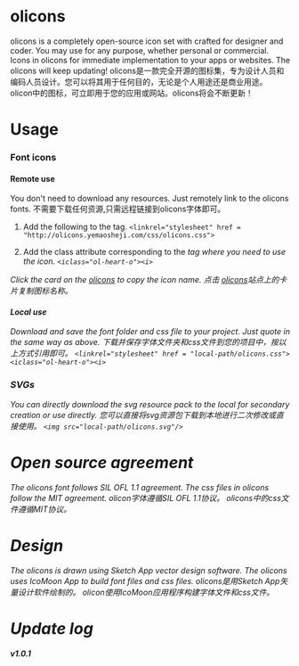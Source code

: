 # olicons
olicons is a completely open-source icon set with crafted for designer and coder. You may use for any purpose, whether personal or commercial. Icons in olicons for immediate implementation to your apps or websites. The olicons will keep updating!
olicons是一款完全开源的图标集，专为设计人员和编码人员设计。您可以将其用于任何目的，无论是个人用途还是商业用途。 olicon中的图标，可立即用于您的应用或网站。olicons将会不断更新！


# Usage

### Font icons

#### Remote use

You don't need to download any resources. Just remotely link to the olicons fonts.
不需要下载任何资源,只需远程链接到olicons字体即可。

1. Add the following to the <head> tag.
`<linkrel="stylesheet" href = "http://olicons.yemaosheji.com/css/olicons.css">`

2. Add the class attribute corresponding to the <i> tag where you need to use the icon.
`<iclass="ol-heart-o"><i>`

Click the card on the [olicons](http://olicons.yemaosheji.com) to copy the icon name.
点击 [olicons](http://olicons.yemaosheji.com)站点上的卡片复制图标名称。

#### Local use

Download and save the font folder and css file to your project. Just quote in the same way as above.
下载并保存字体文件夹和css文件到您的项目中，按以上方式引用即可。
`<linkrel="stylesheet" href = "local-path/olicons.css">`
`<iclass="ol-heart-o"><i>`

### SVGs

You can directly download the svg resource pack to the local for secondary creation or use directly.
您可以直接将svg资源包下载到本地进行二次修改或直接使用。
`<img src="local-path/olicons.svg"/>`


# Open source agreement

The olicons font follows SIL OFL 1.1 agreement.
The css files in olicons follow the MIT agreement.
olicon字体遵循SIL OFL 1.1协议。
olicons中的css文件遵循MIT协议。


# Design

The olicons is drawn using Sketch App vector design software.
The olicons uses IcoMoon App to build font files and css files.
olicons是用Sketch App矢量设计软件绘制的。
olicon使用IcoMoon应用程序构建字体文件和css文件。


# Update log

##### v1.0.1

